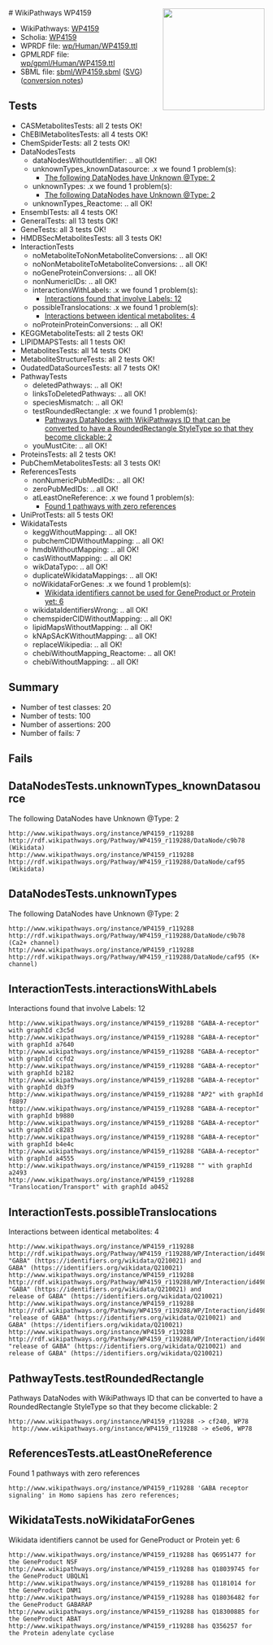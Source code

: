 <img style="float: right; width: 200px" src="../logo.png" />
# WikiPathways WP4159

* WikiPathways: [WP4159](https://identifiers.org/wikipathways:WP4159)
* Scholia: [WP4159](https://scholia.toolforge.org/wikipathways/WP4159)
* WPRDF file: [wp/Human/WP4159.ttl](../wp/Human/WP4159.ttl)
* GPMLRDF file: [wp/gpml/Human/WP4159.ttl](../wp/gpml/Human/WP4159.ttl)
* SBML file: [sbml/WP4159.sbml](../sbml/WP4159.sbml) ([SVG](../sbml/WP4159.svg)) ([conversion notes](../sbml/WP4159.txt))

## Tests
* CASMetabolitesTests: all 2 tests OK!
* ChEBIMetabolitesTests: all 4 tests OK!
* ChemSpiderTests: all 2 tests OK!
* DataNodesTests
    * dataNodesWithoutIdentifier: .. all OK!
    * unknownTypes_knownDatasource: .x we found 1 problem(s):
        * [The following DataNodes have Unknown @Type: 2](#904516d7)
    * unknownTypes: .x we found 1 problem(s):
        * [The following DataNodes have Unknown @Type: 2](#839973e0)
    * unknownTypes_Reactome: .. all OK!
* EnsemblTests: all 4 tests OK!
* GeneralTests: all 13 tests OK!
* GeneTests: all 3 tests OK!
* HMDBSecMetabolitesTests: all 3 tests OK!
* InteractionTests
    * noMetaboliteToNonMetaboliteConversions: .. all OK!
    * noNonMetaboliteToMetaboliteConversions: .. all OK!
    * noGeneProteinConversions: .. all OK!
    * nonNumericIDs: .. all OK!
    * interactionsWithLabels: .x we found 1 problem(s):
        * [Interactions found that involve Labels: 12](#fe97a8ba)
    * possibleTranslocations: .x we found 1 problem(s):
        * [Interactions between identical metabolites: 4](#d59038c7)
    * noProteinProteinConversions: .. all OK!
* KEGGMetaboliteTests: all 2 tests OK!
* LIPIDMAPSTests: all 1 tests OK!
* MetabolitesTests: all 14 tests OK!
* MetaboliteStructureTests: all 2 tests OK!
* OudatedDataSourcesTests: all 7 tests OK!
* PathwayTests
    * deletedPathways: .. all OK!
    * linksToDeletedPathways: .. all OK!
    * speciesMismatch: .. all OK!
    * testRoundedRectangle: .x we found 1 problem(s):
        * [Pathways DataNodes with WikiPathways ID that can be converted to have a RoundedRectangle StyleType so that they become clickable: 2](#9fbad3cc)
    * youMustCite: .. all OK!
* ProteinsTests: all 2 tests OK!
* PubChemMetabolitesTests: all 3 tests OK!
* ReferencesTests
    * nonNumericPubMedIDs: .. all OK!
    * zeroPubMedIDs: .. all OK!
    * atLeastOneReference: .x we found 1 problem(s):
        * [Found 1 pathways with zero references](#35eb778e)
* UniProtTests: all 5 tests OK!
* WikidataTests
    * keggWithoutMapping: .. all OK!
    * pubchemCIDWithoutMapping: .. all OK!
    * hmdbWithoutMapping: .. all OK!
    * casWithoutMapping: .. all OK!
    * wikDataTypo: .. all OK!
    * duplicateWikidataMappings: .. all OK!
    * noWikidataForGenes: .x we found 1 problem(s):
        * [Wikidata identifiers cannot be used for GeneProduct or Protein yet: 6](#30bb9a07)
    * wikidataIdentifiersWrong: .. all OK!
    * chemspiderCIDWithoutMapping: .. all OK!
    * lipidMapsWithoutMapping: .. all OK!
    * kNApSAcKWithoutMapping: .. all OK!
    * replaceWikipedia: .. all OK!
    * chebiWithoutMapping_Reactome: .. all OK!
    * chebiWithoutMapping: .. all OK!


## Summary

* Number of test classes: 20
* Number of tests: 100
* Number of assertions: 200
* Number of fails: 7

## Fails

<a name="904516d7" />

## DataNodesTests.unknownTypes_knownDatasource

The following DataNodes have Unknown @Type: 2
```
http://www.wikipathways.org/instance/WP4159_r119288 http://rdf.wikipathways.org/Pathway/WP4159_r119288/DataNode/c9b78 (Wikidata)
http://www.wikipathways.org/instance/WP4159_r119288 http://rdf.wikipathways.org/Pathway/WP4159_r119288/DataNode/caf95 (Wikidata)
```

<a name="839973e0" />

## DataNodesTests.unknownTypes

The following DataNodes have Unknown @Type: 2
```
http://www.wikipathways.org/instance/WP4159_r119288 http://rdf.wikipathways.org/Pathway/WP4159_r119288/DataNode/c9b78 (Ca2+ channel)
http://www.wikipathways.org/instance/WP4159_r119288 http://rdf.wikipathways.org/Pathway/WP4159_r119288/DataNode/caf95 (K+ channel)
```

<a name="fe97a8ba" />

## InteractionTests.interactionsWithLabels

Interactions found that involve Labels: 12
```
http://www.wikipathways.org/instance/WP4159_r119288 "GABA-A-receptor" with graphId c3c5d
http://www.wikipathways.org/instance/WP4159_r119288 "GABA-A-receptor" with graphId a7640
http://www.wikipathways.org/instance/WP4159_r119288 "GABA-A-receptor" with graphId ccfd2
http://www.wikipathways.org/instance/WP4159_r119288 "GABA-A-receptor" with graphId b2182
http://www.wikipathways.org/instance/WP4159_r119288 "GABA-A-receptor" with graphId db3f9
http://www.wikipathways.org/instance/WP4159_r119288 "AP2" with graphId f8897
http://www.wikipathways.org/instance/WP4159_r119288 "GABA-A-receptor" with graphId b9880
http://www.wikipathways.org/instance/WP4159_r119288 "GABA-A-receptor" with graphId c8283
http://www.wikipathways.org/instance/WP4159_r119288 "GABA-A-receptor" with graphId b4e4c
http://www.wikipathways.org/instance/WP4159_r119288 "GABA-A-receptor" with graphId a4555
http://www.wikipathways.org/instance/WP4159_r119288 "" with graphId a2493
http://www.wikipathways.org/instance/WP4159_r119288 "Translocation/Transport" with graphId a0452
```

<a name="d59038c7" />

## InteractionTests.possibleTranslocations

Interactions between identical metabolites: 4
```
http://www.wikipathways.org/instance/WP4159_r119288 http://rdf.wikipathways.org/Pathway/WP4159_r119288/WP/Interaction/id498b252a "GABA" (https://identifiers.org/wikidata/Q210021) and 
GABA" (https://identifiers.org/wikidata/Q210021)
http://www.wikipathways.org/instance/WP4159_r119288 http://rdf.wikipathways.org/Pathway/WP4159_r119288/WP/Interaction/id498b252a "GABA" (https://identifiers.org/wikidata/Q210021) and 
release of GABA" (https://identifiers.org/wikidata/Q210021)
http://www.wikipathways.org/instance/WP4159_r119288 http://rdf.wikipathways.org/Pathway/WP4159_r119288/WP/Interaction/id498b252a "release of GABA" (https://identifiers.org/wikidata/Q210021) and 
GABA" (https://identifiers.org/wikidata/Q210021)
http://www.wikipathways.org/instance/WP4159_r119288 http://rdf.wikipathways.org/Pathway/WP4159_r119288/WP/Interaction/id498b252a "release of GABA" (https://identifiers.org/wikidata/Q210021) and 
release of GABA" (https://identifiers.org/wikidata/Q210021)
```

<a name="9fbad3cc" />

## PathwayTests.testRoundedRectangle

Pathways DataNodes with WikiPathways ID that can be converted to have a RoundedRectangle StyleType so that they become clickable: 2
```
http://www.wikipathways.org/instance/WP4159_r119288 -> cf240, WP78
 http://www.wikipathways.org/instance/WP4159_r119288 -> e5e06, WP78
 ```

<a name="35eb778e" />

## ReferencesTests.atLeastOneReference

Found 1 pathways with zero references
```
http://www.wikipathways.org/instance/WP4159_r119288 'GABA receptor signaling' in Homo sapiens has zero references; 
```

<a name="30bb9a07" />

## WikidataTests.noWikidataForGenes

Wikidata identifiers cannot be used for GeneProduct or Protein yet: 6
```
http://www.wikipathways.org/instance/WP4159_r119288 has Q6951477 for the GeneProduct NSF
http://www.wikipathways.org/instance/WP4159_r119288 has Q18039745 for the GeneProduct UBQLN1
http://www.wikipathways.org/instance/WP4159_r119288 has Q1181014 for the GeneProduct DNM1
http://www.wikipathways.org/instance/WP4159_r119288 has Q18036482 for the GeneProduct GABARAP
http://www.wikipathways.org/instance/WP4159_r119288 has Q18300885 for the GeneProduct ABAT
http://www.wikipathways.org/instance/WP4159_r119288 has Q356257 for the Protein adenylate cyclase
```


